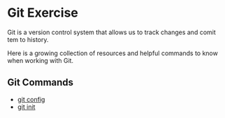 # Git Exercise

Git is a version control system that allows us to track changes and comit tem to history.

Here is a growing collection of resources and helpful commands to know when working with Git. 

## Git Commands
- [git config](./Commands.Config.md)
- [git init](./Commands/Init.md)
